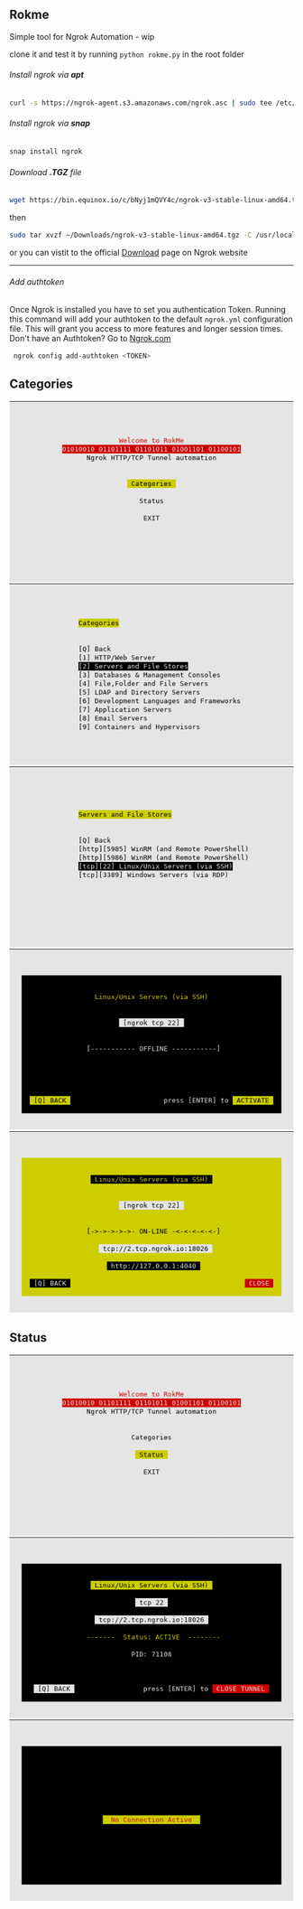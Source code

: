 
## Rokme

Simple tool for Ngrok Automation - wip

clone it and test it by running `python rokme.py` in the root folder


###### Install ngrok via **apt**
```sh
curl -s https://ngrok-agent.s3.amazonaws.com/ngrok.asc | sudo tee /etc/apt/trusted.gpg.d/ngrok.asc >/dev/null && echo "deb https://ngrok-agent.s3.amazonaws.com buster main" | sudo tee /etc/apt/sources.list.d/ngrok.list && sudo apt update && sudo apt install ngrok
```

###### Install ngrok via **snap**
```sh
snap install ngrok
```

###### Download **.TGZ** file
```sh
wget https://bin.equinox.io/c/bNyj1mQVY4c/ngrok-v3-stable-linux-amd64.tgz
```
then
```sh
sudo tar xvzf ~/Downloads/ngrok-v3-stable-linux-amd64.tgz -C /usr/local/bin
```
or you can vistit to the official [Download](https://ngrok.com/download) page on Ngrok website

---

###### Add authtoken

Once Ngrok is installed you have to set you authentication Token. Running this command will add your authtoken to the default `ngrok.yml` configuration file. This will grant you access to more features and longer session times.
Don't have an Authtoken? Go to [Ngrok.com](https://dashboard.ngrok.com/login)

```sh
 ngrok config add-authtoken <TOKEN>
```

## Categories

![](images/01.png)
![](images/03.png)
![](images/04.png)
![](images/05.png)
![](images/06.png)

## Status

![](images/08.png)
![](images/07.png)
![](images/02.png)